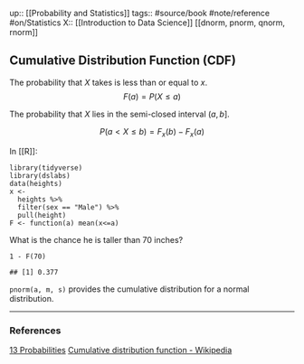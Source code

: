 up:: [[Probability and Statistics]]
tags:: #source/book #note/reference #on/Statistics 
X:: [[Introduction to Data Science]] [[dnorm, pnorm, qnorm, rnorm]]

## Cumulative Distribution Function (CDF)


The probability that $X$ takes is less than or equal to $x$.
$$F(a)=P(X\le a)$$

The probability that $X$ lies in the semi-closed interval $(a,b]$.

$$P(a\lt X \le b)=F_x(b)-F_x(a)$$


In [[R]]:

```
library(tidyverse)
library(dslabs)
data(heights)
x <- 
  heights %>% 
  filter(sex == "Male") %>% 
  pull(height)
F <- function(a) mean(x<=a)
```
What is the chance he is taller than 70 inches?
```
1 - F(70)

## [1] 0.377
```

`pnorm(a, m, s)` provides the cumulative distribution for a normal distribution.


---

### References

[13 Probabilities](https://biscotty666.github.io/Data-Science-R-PH125x/docs/Pt13.html#cumulative-distribution-functions)
[Cumulative distribution function - Wikipedia](https://en.wikipedia.org/wiki/Cumulative_distribution_function)